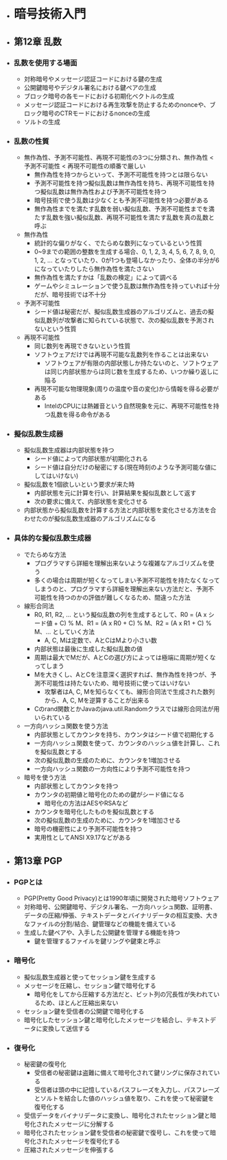 - # 暗号技術入門
- ## 第12章 乱数
- ### 乱数を使用する場面
	- 対称暗号やメッセージ認証コードにおける鍵の生成
	- 公開鍵暗号やデジタル署名における鍵ペアの生成
	- ブロック暗号の各モードにおける初期化ベクトルの生成
	- メッセージ認証コードにおける再生攻撃を防止するためのnonceや、ブロック暗号のCTRモードにおけるnonceの生成
	- ソルトの生成
- ### 乱数の性質
	- 無作為性、予測不可能性、再現不可能性の3つに分類され、無作為性 < 予測不可能性 < 再現不可能性の順番で厳しい
		- 無作為性を持つからといって、予測不可能性を持つとは限らない
		- 予測不可能性を持つ擬似乱数は無作為性を持ち、再現不可能性を持つ擬似乱数は無作為性および予測不可能性を持つ
		- 暗号技術で使う乱数は少なくとも予測不可能性を持つ必要がある
		- 無作為性までを満たす乱数を弱い擬似乱数、予測不可能性までを満たす乱数を強い擬似乱数、再現不可能性を満たす乱数を真の乱数と呼ぶ
	- 無作為性
		- 統計的な偏りがなく、でたらめな数列になっているという性質
		- 0~9までの範囲の整数を生成する場合、0, 1, 2, 3, 4, 5, 6, 7, 8, 9, 0, 1, 2, ... となっていたり、0が1つも登場しなかったり、全体の半分が6になっていたりしたら無作為性を満たさない
		- 無作為性を満たすかは「乱数の検定」によって調べる
		- ゲームやシミュレーションで使う乱数は無作為性を持っていれば十分だが、暗号技術では不十分
	- 予測不可能性
		- シード値は秘密だが、擬似乱数生成器のアルゴリズムと、過去の擬似乱数列が攻撃者に知られている状態で、次の擬似乱数を予測されないという性質
	- 再現不可能性
		- 同じ数列を再現できないという性質
		- ソフトウェアだけでは再現不可能な乱数列を作ることは出来ない
			- ソフトウェアが有限の内部状態しか持たないのと、ソフトウェアは同じ内部状態からは同じ数を生成するため、いつか繰り返しに陥る
		- 再現不可能な物理現象(周りの温度や音の変化)から情報を得る必要がある
			- IntelのCPUには熱雑音という自然現象を元に、再現不可能性を持つ乱数を得る命令がある
- ### 擬似乱数生成器
	- 擬似乱数生成器は内部状態を持つ
		- シード値によって内部状態が初期化される
		- シード値は自分だけの秘密にする(現在時刻のような予測可能な値にしてはいけない)
	- 擬似乱数を1個欲しいという要求が来た時
		- 内部状態を元に計算を行い、計算結果を擬似乱数として返す
		- 次の要求に備えて、内部状態を変化させる
	- 内部状態から擬似乱数を計算する方法と内部状態を変化させる方法を合わせたのが擬似乱数生成器のアルゴリズムになる
- ### 具体的な擬似乱数生成器
	- でたらめな方法
		- プログラマすら詳細を理解出来ないような複雑なアルゴリズムを使う
		- 多くの場合は周期が短くなってしまい予測不可能性を持たなくなってしまうのと、プログラマすら詳細を理解出来ない方法だと、予測不可能性を持つのかの評価が難しくなるため、間違った方法
	- 線形合同法
		- R0, R1, R2, ... という擬似乱数の列を生成するとして、R0 = (A x シード値 + C) % M、R1 = (A x R0 + C) % M、R2 = (A x R1 + C) % M、... としていく方法
			- A, C, Mは定数で、AとCはMより小さい数
		- 内部状態は最後に生成した擬似乱数の値
		- 周期は最大でMだが、AとCの選び方によっては極端に周期が短くなってしまう
		- Mを大きくし、AとCを注意深く選択すれば、無作為性を持つが、予測不可能性は持たないため、暗号技術に使ってはいけない
			- 攻撃者はA, C, Mを知らなくても、線形合同法で生成された数列から、A, C, Mを逆算することが出来る
		- Cのrand関数とかJavaのjava.util.Randomクラスでは線形合同法が用いられている
	- 一方向ハッシュ関数を使う方法
		- 内部状態としてカウンタを持ち、カウンタはシード値で初期化する
		- 一方向ハッシュ関数を使って、カウンタのハッシュ値を計算し、これを擬似乱数とする
		- 次の擬似乱数の生成のために、カウンタを1増加させる
		- 一方向ハッシュ関数の一方向性により予測不可能性を持つ
	- 暗号を使う方法
		- 内部状態としてカウンタを持つ
		- カウンタの初期値と暗号化のための鍵がシード値になる
			- 暗号化の方法はAESやRSAなど
		- カウンタを暗号化したものを擬似乱数とする
		- 次の擬似乱数の生成のために、カウンタを1増加させる
		- 暗号の機密性により予測不可能性を持つ
		- 実用性としてANSI X9.17などがある
- ## 第13章 PGP
- ### PGPとは
	- PGP(Pretty Good Privacy)とは1990年頃に開発された暗号ソフトウェア
	- 対称暗号、公開鍵暗号、デジタル署名、一方向ハッシュ関数、証明書、データの圧縮/伸張、テキストデータとバイナリデータの相互変換、大きなファイルの分割/結合、鍵管理などの機能を備えている
	- 生成した鍵ペアや、入手した公開鍵を管理する機能を持つ
		- 鍵を管理するファイルを鍵リングや鍵束と呼ぶ
- ### 暗号化
	- 擬似乱数生成器と使ってセッション鍵を生成する
	- メッセージを圧縮し、セッション鍵で暗号化する
		- 暗号化をしてから圧縮する方法だと、ビット列の冗長性が失われているため、ほとんど圧縮出来ない
	- セッション鍵を受信者の公開鍵で暗号化する
	- 暗号化したセッション鍵と暗号化したメッセージを結合し、テキストデータに変換して送信する
- ### 復号化
	- 秘密鍵の復号化
		- 受信者の秘密鍵は盗難に備えて暗号化されて鍵リングに保存されている
		- 受信者は頭の中に記憶しているパスフレーズを入力し、パスフレーズとソルトを結合した値のハッシュ値を取り、これを使って秘密鍵を復号化する
	- 受信データをバイナリデータに変換し、暗号化されたセッション鍵と暗号化されたメッセージに分解する
	- 暗号化されたセッション鍵を受信者の秘密鍵で復号し、これを使って暗号化されたメッセージを復号化する
	- 圧縮されたメッセージを伸張する